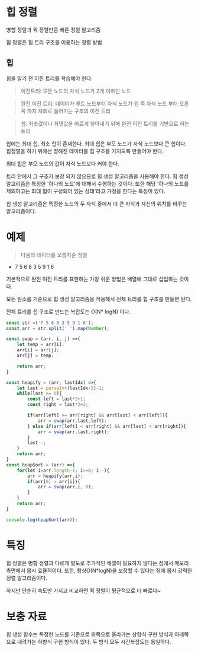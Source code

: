 # 힙 정렬
병합 정렬과 퀵 정렬만큼 빠른 정렬 알고리즘

힙 정렬은 힙 트리 구조를 이용하는 정렬 방법

## 힙
힙을 알기 전 이진 트리를 학습해야 한다.

> 이진트리: 모든 노드의 자식 노드가 2개 이하인 노드

> 완전 이진 트리: 데이터가 루트 노드부터 자식 노드가 왼 쪽 자식 노드 부터 오른쪽 까지 차례로 들어가는 구조의 이진 트리

> 힙: 최솟값이나 최댓값을 바르게 찾아내기 위해 완전 이진 트리를 기반으로 하는 트리

힙에는 최대 힙, 최소 힙이 존재한다. 최대 힙은 부모 노드가 자식 노드보다 큰 힙이다. 힙정렬을 하기 위해선 정해진 데이터를 힙 구조를 가지도록 만들어야 한다.

최대 힙은 부모 노드의 값이 자식 노드보다 커야 한다.

트리 안에서 그 구조가 보장 되지 않으므로 힙 생성 알고리즘을 사용해야 한다. 힙 생성 알고리즘은 특정한 '하나의 노드'에 대해서 수행하는 것이다. 또한 해당 '하나의 노드를 제외하고는 최대 힙이 구성되어 있는 상태'라고 가정을 한다는 특징이 있다.

힙 생성 알고리즘은 특정한 노드의 두 자식 중에서 더 큰 자식과 자신의 위치를 바꾸는 알고리즘이다.

# 예제

> 다음의 데이터를 오름차순 정렬
 - 7 5 6 8 3 5 9 1 6

기본적으로 완전 이진 트리를 표현하는 가장 쉬운 방법은 배열에 그대로 삽입하는 것이다.

모든 원소를 기준으로 힙 생성 알고리즘을 적용해서 전체 트리를 힙 구조를 만들면 된다.

전체 트리를 힙 구조로 만드는 복잡도는 O(N* logN) 이다.
```jsx
const str =('7 5 6 8 3 5 9 1 6');
const arr = str.split(' ').map(Number);

const swap = (arr, i, j) =>{
    let temp = arr[i];
    arr[i] = arr[j];
    arr[j] = temp;

    return arr;
}

const heapify = (arr, lastIdx) =>{
    let last = parseInt(lastIdx/2)-1;
    while(last >= 0){
        const left = last*2+1;
        const right = last*2+2;

        if(arr[left] >= arr[right] && arr[last] < arr[left]){
            arr = swap(arr,last,left);
        } else if(arr[left] < arr[right] && arr[last] < arr[right]){
            arr = swap(arr,last,right);
        }
        last--;
    }
    return arr;
}
const heapSort = (arr) =>{
    for(let i=arr.length-1; i>=0; i--){
        arr = heapify(arr,i);
        if(arr[0] > arr[i]){
            arr = swap(arr,i, 0);
        }
    }
    return arr;
}

console.log(heapSort(arr));

```

# 특징
힙 정렬은 병합 정렬과 다르게 별도로 추가적인 배열이 필요하지 않다는 점에서 메모리 측면에서 몹시 효율적이다. 또한, 항상O(N*logN)을 보장할 수 있다는 점에 몹시 강력한 정렬 알고리즘이다.

하지만 단순히 속도만 가지고 비교하면 퀵 정렬이 평균적으로 더 빠르다~

# 보충 자료
힙 생성 함수는 특정한 노드를 기준으로 위쪽으로 올라가는 상향식 구현 방식과 아래쪽으로 내려가는 하향식 구현 방식이 있다. 두 방식 모두 시간복잡도는 동일하다.